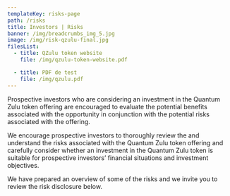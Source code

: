 ```yaml
---
templateKey: risks-page
path: /risks
title: Investors | Risks
banner: /img/breadcrumbs_img_5.jpg
image: /img/risk-qzulu-final.jpg
filesList:
  - title: QZulu token website
    file: /img/qzulu-token-website.pdf

  - title: PDF de test
    file: /img/qzulu.pdf
---
```


Prospective investors who are considering an investment in the Quantum Zulu token offering are encouraged to evaluate the potential benefits associated with the opportunity in conjunction with the potential risks associated with the offering.

We encourage prospective investors to thoroughly review the and understand the risks associated with the Quantum Zulu token offering and carefully consider whether an investment in the Quantum Zulu token is suitable for prospective investors’ financial situations and investment objectives.

We have prepared an overview of some of the risks and we invite you to review the risk disclosure below.
